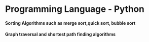 # Programming Language - Python
#### Sorting Algorithms such as merge sort,quick sort, bubble sort 
#### Graph traversal and shortest path finding algorithms

